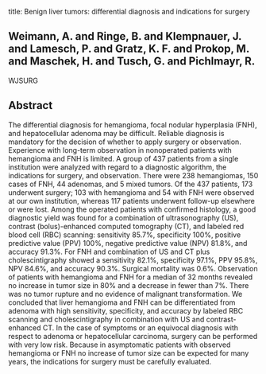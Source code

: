 title: Benign liver tumors: differential diagnosis and indications for surgery

## Weimann, A. and Ringe, B. and Klempnauer, J. and Lamesch, P. and Gratz, K. F. and Prokop, M. and Maschek, H. and Tusch, G. and Pichlmayr, R.
WJSURG


## Abstract
The differential diagnosis for hemangioma, focal nodular hyperplasia (FNH), and hepatocellular adenoma may be difficult. Reliable diagnosis is mandatory for the decision of whether to apply surgery or observation. Experience with long-term observation in nonoperated patients with hemangioma and FNH is limited. A group of 437 patients from a single institution were analyzed with regard to a diagnostic algorithm, the indications for surgery, and observation. There were 238 hemangiomas, 150 cases of FNH, 44 adenomas, and 5 mixed tumors. Of the 437 patients, 173 underwent surgery; 103 with hemangioma and 54 with FNH were observed at our own institution, whereas 117 patients underwent follow-up elsewhere or were lost. Among the operated patients with confirmed histology, a good diagnostic yield was found for a combination of ultrasonography (US), contrast (bolus)-enhanced computed tomography (CT), and labeled red blood cell (RBC) scanning: sensitivity 85.7%, specificity 100%, positive predictive value (PPV) 100%, negative predictive value (NPV) 81.8%, and accuracy 91.3%. For FNH and combination of US and CT plus cholescintigraphy showed a sensitivity 82.1%, specificity 97.1%, PPV 95.8%, NPV 84.6%, and accuracy 90.3%. Surgical mortality was 0.6%. Observation of patients with hemangioma and FNH for a median of 32 months revealed no increase in tumor size in 80% and a decrease in fewer than 7%. There was no tumor rupture and no evidence of malignant transformation. We concluded that liver hemangioma and FNH can be differentiated from adenoma with high sensitivity, specificity, and accuracy by labeled RBC scanning and cholescintigraphy in combination with US and contrast-enhanced CT. In the case of symptoms or an equivocal diagnosis with respect to adenoma or hepatocellular carcinoma, surgery can be performed with very low risk. Because in asymptomatic patients with observed hemangioma or FNH no increase of tumor size can be expected for many years, the indications for surgery must be carefully evaluated.

